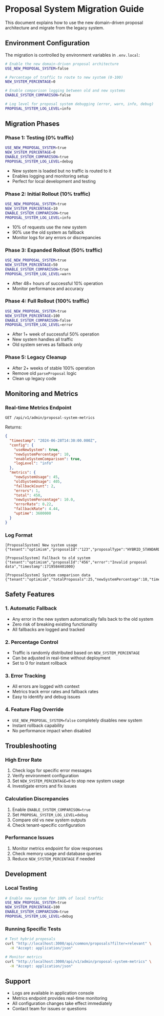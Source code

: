 # Proposal System Migration Guide

This document explains how to use the new domain-driven proposal architecture and migrate from the legacy system.

## Environment Configuration

The migration is controlled by environment variables in `.env.local`:

```bash
# Enable the new domain-driven proposal architecture
USE_NEW_PROPOSAL_SYSTEM=false

# Percentage of traffic to route to new system (0-100)
NEW_SYSTEM_PERCENTAGE=0

# Enable comparison logging between old and new systems
ENABLE_SYSTEM_COMPARISON=false

# Log level for proposal system debugging (error, warn, info, debug)
PROPOSAL_SYSTEM_LOG_LEVEL=info
```

## Migration Phases

### Phase 1: Testing (0% traffic)
```bash
USE_NEW_PROPOSAL_SYSTEM=true
NEW_SYSTEM_PERCENTAGE=0
ENABLE_SYSTEM_COMPARISON=true
PROPOSAL_SYSTEM_LOG_LEVEL=debug
```
- New system is loaded but no traffic is routed to it
- Enables logging and monitoring setup
- Perfect for local development and testing

### Phase 2: Initial Rollout (10% traffic)
```bash
USE_NEW_PROPOSAL_SYSTEM=true
NEW_SYSTEM_PERCENTAGE=10
ENABLE_SYSTEM_COMPARISON=true
PROPOSAL_SYSTEM_LOG_LEVEL=info
```
- 10% of requests use the new system
- 90% use the old system as fallback
- Monitor logs for any errors or discrepancies

### Phase 3: Expanded Rollout (50% traffic)
```bash
USE_NEW_PROPOSAL_SYSTEM=true
NEW_SYSTEM_PERCENTAGE=50
ENABLE_SYSTEM_COMPARISON=true
PROPOSAL_SYSTEM_LOG_LEVEL=warn
```
- After 48+ hours of successful 10% operation
- Monitor performance and accuracy

### Phase 4: Full Rollout (100% traffic)
```bash
USE_NEW_PROPOSAL_SYSTEM=true
NEW_SYSTEM_PERCENTAGE=100
ENABLE_SYSTEM_COMPARISON=false
PROPOSAL_SYSTEM_LOG_LEVEL=error
```
- After 1+ week of successful 50% operation
- New system handles all traffic
- Old system serves as fallback only

### Phase 5: Legacy Cleanup
- After 2+ weeks of stable 100% operation
- Remove old `parseProposal` logic
- Clean up legacy code

## Monitoring and Metrics

### Real-time Metrics Endpoint
```bash
GET /api/v1/admin/proposal-system-metrics
```

Returns:
```json
{
  "timestamp": "2024-06-28T14:30:00.000Z",
  "config": {
    "useNewSystem": true,
    "newSystemPercentage": 10,
    "enableSystemComparison": true,
    "logLevel": "info"
  },
  "metrics": {
    "newSystemUsage": 45,
    "oldSystemUsage": 405,
    "fallbackCount": 2,
    "errors": 1,
    "total": 450,
    "newSystemPercentage": 10.0,
    "errorRate": 0.22,
    "fallbackRate": 4.44,
    "uptime": 3600000
  }
}
```

### Log Format
```
[ProposalSystem] New system usage {"tenant":"optimism","proposalId":"123","proposalType":"HYBRID_STANDARD","isHybrid":true,"timestamp":1719584400000}

[ProposalSystem] Fallback to old system {"tenant":"optimism","proposalId":"456","error":"Invalid proposal data","timestamp":1719584401000}

[ProposalSystem] System comparison data {"tenant":"optimism","totalProposals":25,"newSystemPercentage":10,"timestamp":1719584402000}
```

## Safety Features

### 1. Automatic Fallback
- Any error in the new system automatically falls back to the old system
- Zero risk of breaking existing functionality
- All fallbacks are logged and tracked

### 2. Percentage Control
- Traffic is randomly distributed based on `NEW_SYSTEM_PERCENTAGE`
- Can be adjusted in real-time without deployment
- Set to 0 for instant rollback

### 3. Error Tracking
- All errors are logged with context
- Metrics track error rates and fallback rates
- Easy to identify and debug issues

### 4. Feature Flag Override
- `USE_NEW_PROPOSAL_SYSTEM=false` completely disables new system
- Instant rollback capability
- No performance impact when disabled

## Troubleshooting

### High Error Rate
1. Check logs for specific error messages
2. Verify environment configuration
3. Set `NEW_SYSTEM_PERCENTAGE=0` to stop new system usage
4. Investigate errors and fix issues

### Calculation Discrepancies
1. Enable `ENABLE_SYSTEM_COMPARISON=true`
2. Set `PROPOSAL_SYSTEM_LOG_LEVEL=debug`
3. Compare old vs new system outputs
4. Check tenant-specific configuration

### Performance Issues
1. Monitor metrics endpoint for slow responses
2. Check memory usage and database queries
3. Reduce `NEW_SYSTEM_PERCENTAGE` if needed

## Development

### Local Testing
```bash
# Enable new system for 100% of local traffic
USE_NEW_PROPOSAL_SYSTEM=true
NEW_SYSTEM_PERCENTAGE=100
ENABLE_SYSTEM_COMPARISON=true
PROPOSAL_SYSTEM_LOG_LEVEL=debug
```

### Running Specific Tests
```bash
# Test hybrid proposals
curl "http://localhost:3000/api/common/proposals?filter=relevant" \
  -H "Accept: application/json"

# Monitor metrics
curl "http://localhost:3000/api/v1/admin/proposal-system-metrics" \
  -H "Accept: application/json"
```

## Support

- Logs are available in application console
- Metrics endpoint provides real-time monitoring
- All configuration changes take effect immediately
- Contact team for issues or questions